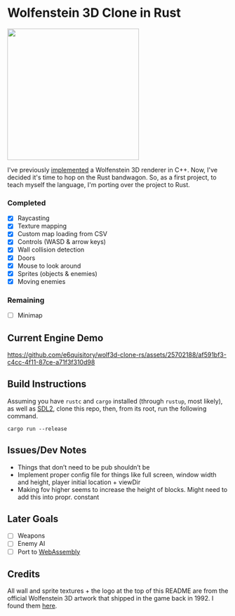 # Wolfenstein 3D Clone in Rust

<img src="https://github.com/e6quisitory/wolf3d-clone-rs/assets/25702188/0cb948af-8d73-469a-8786-c6615d95caf6" width=300/>

I've previously [implemented](https://github.com/e6quisitory/wolf3d-clone) a Wolfenstein 3D renderer in C++. Now, I've decided it's time to hop on the Rust bandwagon. So, as a first project, to teach myself the language, I'm porting over the project to Rust.

### Completed
- [x] Raycasting
- [x] Texture mapping
- [x] Custom map loading from CSV
- [x] Controls (WASD & arrow keys)
- [x] Wall collision detection
- [x] Doors
- [x] Mouse to look around
- [x] Sprites (objects & enemies)
- [x] Moving enemies

### Remaining
- [ ] Minimap

## Current Engine Demo
https://github.com/e6quisitory/wolf3d-clone-rs/assets/25702188/af591bf3-c4cc-4f11-87ce-a71f3f310d98

## Build Instructions
Assuming you have `rustc` and `cargo` installed (through `rustup`, most likely), as well as [SDL2](https://github.com/libsdl-org/SDL/releases), clone this repo, then, from its root, run the following command.
```
cargo run --release
```
## Issues/Dev Notes
- Things that don’t need to be pub shouldn’t be
- Implement proper config file for things like full screen, window width and height, player initial location + viewDir
- Making fov higher seems to increase the height of blocks. Might need to add this into propr. constant

## Later Goals
- [ ] Weapons
- [ ] Enemy AI
- [ ] Port to [WebAssembly](https://rustwasm.github.io/docs/book)

## Credits
All wall and sprite textures + the logo at the top of this README are from the official Wolfenstein 3D artwork that shipped in the game back in 1992. I found them [here](https://www.spriters-resource.com/pc_computer/wolfenstein3d/).

